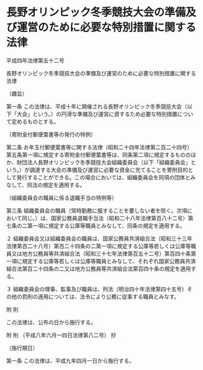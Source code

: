 # 長野オリンピック冬季競技大会の準備及び運営のために必要な特別措置に関する法律

平成四年法律第五十二号

長野オリンピック冬季競技大会の準備及び運営のために必要な特別措置に関する法律

（趣旨）

第一条 この法律は、平成十年に開催される長野オリンピック冬季競技大会（以下「大会」という。）の円滑な準備及び運営に資するため必要な特別措置について定めるものとする。

（寄附金付郵便葉書等の発行の特例）

第二条 お年玉付郵便葉書等に関する法律（昭和二十四年法律第二百二十四号）第五条第一項に規定する寄附金付郵便葉書等は、同条第二項に規定するもののほか、財団法人長野オリンピック冬季競技大会組織委員会（以下「組織委員会」という。）が調達する大会の準備及び運営に必要な資金に充てることを寄附目的として発行することができる。この場合においては、組織委員会を同項の団体とみなして、同法の規定を適用する。

（組織委員会の職員に係る退職手当の特例等）

第三条 組織委員会の職員（常時勤務に服することを要しない者を除く。次項において同じ。）は、国家公務員退職手当法（昭和二十八年法律第百八十二号）第七条の二第一項に規定する公庫等職員とみなして、同条の規定を適用する。

２ 組織委員会又は組織委員会の職員は、国家公務員共済組合法（昭和三十三年法律第百二十八号）第百二十四条の二第一項に規定する公庫等若しくは公庫等職員又は地方公務員等共済組合法（昭和三十七年法律第百五十二号）第百四十条第一項に規定する公庫等若しくは公庫等職員とみなして、それぞれ国家公務員共済組合法第百二十四条の二又は地方公務員等共済組合法第百四十条の規定を適用する。

３ 組織委員会の理事、監事及び職員は、刑法（明治四十年法律第四十五号）その他の罰則の適用については、法令により公務に従事する職員とみなす。

附 則

この法律は、公布の日から施行する。

附 則 （平成八年六月一四日法律第八二号） 抄

（施行期日）

第一条 この法律は、平成九年四月一日から施行する。

